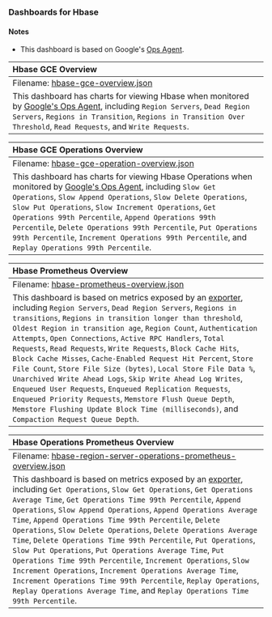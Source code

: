 ### Dashboards for Hbase

#### Notes

- This dashboard is based on Google's [Ops Agent](https://cloud.google.com/stackdriver/docs/solutions/agents/ops-agent).


|Hbase GCE Overview|
|:------------------|
|Filename: [hbase-gce-overview.json](hbase-gce-overview.json)|
|This dashboard has charts for viewing Hbase when monitored by [Google's Ops Agent](https://cloud.google.com/stackdriver/docs/solutions/agents/ops-agent/third-party/hbase#monitored-metrics), including `Region Servers`, `Dead Region Servers`, `Regions in Transition`, `Regions in Transition Over Threshold`, `Read Requests`, and `Write Requests`. |

|Hbase GCE Operations Overview|
|:------------------|
|Filename: [hbase-gce-operation-overview.json](hbase-gce-operation-overview.json)|
|This dashboard has charts for viewing Hbase Operations when monitored by [Google's Ops Agent](https://cloud.google.com/stackdriver/docs/solutions/agents/ops-agent/third-party/hbase#monitored-metrics), including `Slow Get Operations`, `Slow Append Operations`, `Slow Delete Operations`, `Slow Put Operations`, `Slow Increment Operations`, `Get Operations 99th Percentile`, `Append Operations 99th Percentile`, `Delete Operations 99th Percentile`, `Put Operations 99th Percentile`, `Increment Operations 99th Percentile`, and `Replay Operations 99th Percentile`. |

|Hbase Prometheus Overview|
|:------------------|
|Filename: [hbase-prometheus-overview.json](hbase-prometheus-overview.json)|
|This dashboard is based on metrics exposed by an [exporter](https://github.com/prometheus/jmx_exporter), including `Region Servers`, `Dead Region Servers`, `Regions in transitions`, `Regions in transition longer than threshold`, `Oldest Region in transition age`, `Region Count`, `Authentication Attempts`, `Open Connections`, `Active RPC Handlers`, `Total Requests`, `Read Requests`, `Write Requests`, `Block Cache Hits`, `Block Cache Misses`, `Cache-Enabled Request Hit Percent`, `Store File Count`, `Store File Size (bytes)`, `Local Store File Data %`, `Unarchived Write Ahead Logs`, `Skip Write Ahead Log Writes`, `Enqueued User Requests`, `Enqueued Replication Requests`, `Enqueued Priority Requests`, `Memstore Flush Queue Depth`, `Memstore Flushing Update Block Time (milliseconds)`, and `Compaction Request Queue Depth`. |

|Hbase Operations Prometheus Overview|
|:------------------|
|Filename: [hbase-region-server-operations-prometheus-overview.json](hbase-region-server-operations-prometheus-overview.json)|
|This dashboard is based on metrics exposed by an [exporter](https://github.com/prometheus/jmx_exporter), including `Get Operations`, `Slow Get Operations`, `Get Operations Average Time`, `Get Operations Time 99th Percentile`, `Append Operations`, `Slow Append Operations`, `Append Operations Average Time`, `Append Operations Time 99th Percentile`, `Delete Operations`, `Slow Delete Operations`, `Delete Operations Average Time`, `Delete Operations Time 99th Percentile`, `Put Operations`, `Slow Put Operations`, `Put Operations Average Time`, `Put Operations Time 99th Percentile`, `Increment Operations`, `Slow Increment Operations`, `Increment Operations Average Time`, `Increment Operations Time 99th Percentile`, `Replay Operations`, `Replay Operations Average Time`, and `Replay Operations Time 99th Percentile`. |
